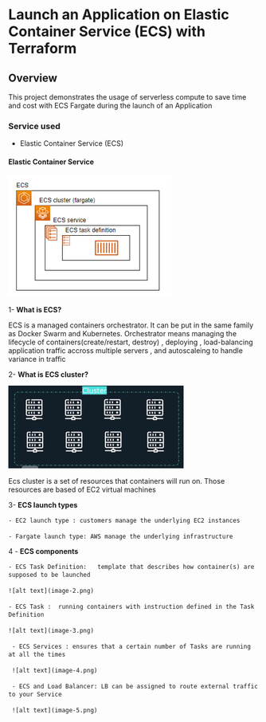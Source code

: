 # Launch an Application on Elastic Container Service (ECS) with Terraform

## Overview
This project demonstrates the usage of serverless compute to save time and cost with ECS Fargate during the launch of an Application

### Service used

* Elastic Container Service (ECS)

#### Elastic Container Service 
![alt text](image.png)

1- **What is ECS?**

ECS is a managed containers orchestrator. It can be put in the same family as Docker Swarm and Kubernetes. Orchestrator means managing the lifecycle of containers(create/restart, destroy) , deploying , load-balancing application traffic accross multiple servers , and autoscaleing to handle variance in traffic

2- **What is ECS cluster?**

![alt text](image-1.png)

Ecs cluster is a set of resources that containers will run on. Those resources are based of EC2 virtual machines

3- **ECS launch types**

    - EC2 launch type : customers manage the underlying EC2 instances
    
    - Fargate launch type: AWS manage the underlying infrastructure


4 - **ECS components**

    - ECS Task Definition:   template that describes how container(s) are supposed to be launched

    ![alt text](image-2.png)

    - ECS Task :  running containers with instruction defined in the Task Definition

    ![alt text](image-3.png)

     - ECS Services : ensures that a certain number of Tasks are running at all the times

     ![alt text](image-4.png)

     - ECS and Load Balancer: LB can be assigned to route external traffic to your Service

     ![alt text](image-5.png)

